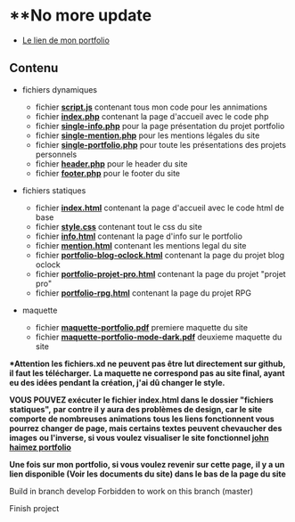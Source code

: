 # **No more update

- [Le lien de mon portfolio](https://johnhaimez.000webhostapp.com/)

## Contenu

- fichiers dynamiques

  - fichier **[script.js](https://github.com/j314h/site_cv/blob/master/fichiers_dynamiques/script.js)** contenant tous mon code pour les annimations
  - fichier **[index.php](https://github.com/j314h/site_cv/blob/master/fichiers_dynamiques/index.php)** contenant la page d'accueil avec le code php
  - fichier **[single-info.php](https://github.com/j314h/site_cv/blob/master/fichiers_dynamiques/single-info.php)** pour la page présentation du projet portfolio
  - fichier **[single-mention.php](https://github.com/j314h/site_cv/blob/master/fichiers_dynamiques/single-mention.php)** pour les mentions légales du site
  - fichier **[single-portfolio.php](https://github.com/j314h/site_cv/blob/master/fichiers_dynamiques/single-portfolio.php)** pour toute les présentations des projets personnels
  - fichier **[header.php](https://github.com/j314h/site_cv/blob/master/fichiers_dynamiques/header.php)** pour le header du site
  - fichier **[footer.php](https://github.com/j314h/site_cv/blob/master/fichiers_dynamiques/footer.php)** pour le footer du site

- fichiers statiques

  - fichier **[index.html](https://github.com/j314h/site_cv/blob/master/fichiers_statiques/index.html)** contenant la page d'accueil avec le code html de base
  - fichier **[style.css](https://github.com/j314h/site_cv/blob/master/fichiers_statiques/style.css)** contenant tout le css du site
  - fichier **[info.html](https://github.com/j314h/site_cv/blob/master/fichiers_statiques/info.html)** contenant la page d'info sur le portfolio
  - fichier **[mention.html](https://github.com/j314h/site_cv/blob/master/fichiers_statiques/mention.html)** contenant les mentions legal du site
  - fichier **[portfolio-blog-oclock.html](https://github.com/j314h/site_cv/blob/master/fichiers_statiques/portfolio-blog-oclock.html)** contenant la page du projet blog oclock
  - fichier **[portfolio-projet-pro.html](https://github.com/j314h/site_cv/blob/master/fichiers_statiques/portfolio-projet-pro.html)** contenant la page du projet "projet pro"
  - fichier **[portfolio-rpg.html](https://github.com/j314h/site_cv/blob/master/fichiers_statiques/portfolio-rpg.html)** contenant la page du projet RPG

- maquette

  - fichier **[maquette-portfolio.pdf](https://github.com/j314h/site_cv/blob/master/maquette/maquette-portfolio.pdf)** premiere maquette du site
  - fichier **[maquette-portfolio-mode-dark.pdf](https://github.com/j314h/site_cv/blob/master/maquette/maquette-portfolio-mode-dark.pdf)** deuxieme maquette du site

**\*Attention les fichiers.xd ne peuvent pas être lut directement sur github, il faut les télécharger.**
**La maquette ne correspond pas au site final, ayant eu des idées pendant la création, j'ai dû changer le style.**

**VOUS POUVEZ exécuter le fichier index.html dans le dossier "fichiers statiques",**
**par contre il y aura des problèmes de design, car le site comporte de nombreuses animations**
**tous les liens fonctionnent vous pourrez changer de page, mais certains textes peuvent chevaucher des images**
**ou l'inverse, si vous voulez visualiser le site fonctionnel [john haimez portfolio](https://johnhaimez.000webhostapp.com/)**

**Une fois sur mon portfolio, si vous voulez revenir sur cette page,**
**il y a un lien disponible (Voir les documents du site) dans le bas de la page du site**

Build in branch develop Forbidden to work on this branch (master)

Finish project
